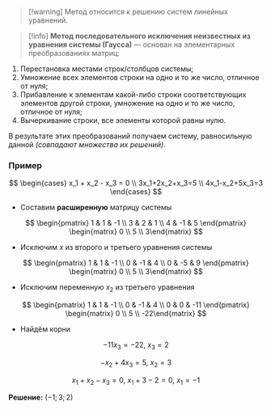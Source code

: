 > [!warning] Метод относится к решению систем линейных уравнений.

> [!info]
> **Метод последовательного исключения неизвестных из уравнения системы (Гаусса)** — основан на элементарных преобразованиях матриц:

1. Перестановка местами строк/столбцов системы;
2. Умножение всех элементов строки на одно и то же число, отличное от нуля;
3. Прибавление к элементам какой-либо строки соответствующих элементов другой строки, умножение на одно и то же число, отличное от нуля;
4. Вычеркивание строки, все элементы которой равны нулю.

В результате этих преобразований получаем систему, равносильную данной *(совпадают множества их решений)*.

### Пример

$$
\begin{cases}
x_1 + x_2 - x_3 = 0 \\ 
3x_1+2x_2+x_3=5 \\ 
4x_1-x_2+5x_3=3
\end{cases}
$$

- Составим **расширенную** матрицу системы

$$
\begin{pmatrix}
1 & 1 & -1 \\
3 & 2 & 1 \\
4 & -1 & 5
\end{pmatrix} \begin{matrix} 0 \\ 5 \\ 3\end{matrix}
$$

- Исключим $x$ из второго и третьего уравнения системы

$$
\begin{pmatrix}
1 & 1 & -1 \\
0 & -1 & 4 \\
0 & -5 & 9
\end{pmatrix} \begin{matrix} 0 \\ 5 \\ 3\end{matrix}
$$

- Исключим переменную $x_2$ из третьего уравнения

$$
\begin{pmatrix}
1 & 1 & -1 \\
0 & -1 & 4 \\
0 & 0 & -11
\end{pmatrix} \begin{matrix} 0 \\ 5 \\ -22\end{matrix}
$$

- Найдём корни

$$
-11x_3 = -22,\ x_3 = 2
$$

$$
-x_2+4x_3 = 5,\ x_2=3
$$

$$
x_1+x_2-x_3 = 0,\ x_1+3-2=0,\ x_1=-1
$$

**Решение:** $(-1;3;2)$